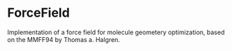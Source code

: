 # ForceField
Implementation of a force field for molecule geometery optimization, based on the MMFF94 by Thomas a. Halgren.
